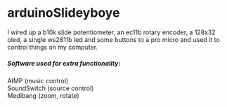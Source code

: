 # arduinoSlideyboye
I wired up a b10k slide potentiometer, an ec11b rotary encoder, a 128x32 oled, a single ws2811b led and some buttons to a pro micro and used it to control things on my computer.

##### Software used for extra functionality:
AIMP (music control)  
SoundSwitch (source control)  
Medibang (zoom, rotate)  
